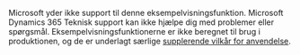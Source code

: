 Microsoft yder ikke support til denne eksempelvisningsfunktion. Microsoft Dynamics 365 Teknisk support kan ikke hjælpe dig med problemer eller spørgsmål. Eksempelvisningsfunktionerne er ikke beregnet til brug i produktionen, og de er underlagt særlige [supplerende vilkår for anvendelse](https://go.microsoft.com/fwlink/p/?LinkId=511446).